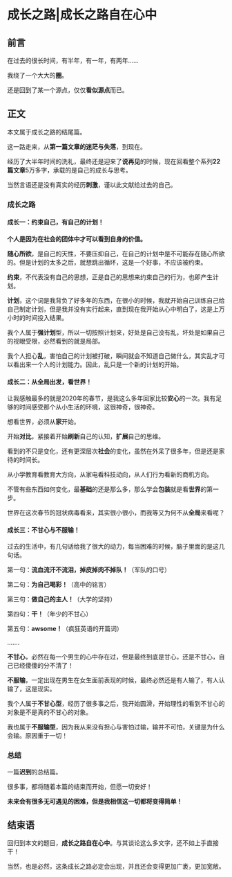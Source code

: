 

# 成长之路|成长之路自在心中

## 前言

在过去的很长时间，有半年，有一年，有两年......

我绕了一个大大的**圈**。

还是回到了某一个源点，仅仅**看似源点**而已。



## 正文

本文属于成长之路的结尾篇。

这一路走来，从**第一篇文章的迷茫与失落**，到现在。

经历了大半年时间的洗礼，最终还是迎来了**说再见**的时候，现在回看整个系列**22篇文章**5万多字，承载的是自己的成长与思考。

当然言语还是没有真实的经历**刺激**，谨以此文献给过去的自己。



### 成长之路

#### 成长一：约束自己，有自己的计划！

**个人是因为在社会的团体中才可以看到自身的价值。**

**随心所欲**，是自己的天性，不要压抑自己，在自己的计划中是不可能存在随心所欲的。但是计划的太多之后，就想跳出循环，这是一个好事，不应该被约束。

**约束**，不代表没有自己的思想，正是自己的思想来约束自己的行为，也即产生计划。

**计划**，这个词是我背负了好多年的东西，在很小的时候，我就开始自己训练自己给自己制定计划，但是我并没有实行起来，直到现在我开始从心中明白了，这是上万小时的时间投入结果。

我个人属于**强计划**型，所以一切按照计划来，好处是自己没有乱，坏处是如果自己的视眼受限，必然看到的就是局部。

我个人担心**乱**，害怕自己的计划被打破，瞬间就会不知道自己做什么，其实乱才可以看出来一个人的计划能力。因此，乱只是一个新的计划的开始。



#### 成长二：从全局出发，看世界！

让我感触最多的就是2020年的春节，是我这么多年回家比较**安心**的一次。我有足够的时间感受那个从小生活的环境，这很神奇，很神奇。

想看世界，必须从**家**开始。

开始**对比**，紧接着开始**刷新**自己的认知，**扩展**自己的思维。

看到的不只是变化，还有更深层次**社会**的变化，虽然在外呆了很多年，但是还是家待的时间长。

从小学教育看教育大方向，从家电看科技动向，从人们行为看新的商机方向。

不管有些东西如何变化，最**基础**的还是那么多，那么学会**包装**就是看**世界**的第一步。

世界在这次春节的冠状病毒看来，其实很小很小，而我等又为何不从**全局**来看呢？



#### 成长三：不甘心与不服输！

过去的生活中，有几句话给我了很大的动力，每当困难的时候，脑子里面的是这几句话。

第一句：**流血流汗不流泪，掉皮掉肉不掉队！**（军队的口号）

第二句：**为自己喝彩！**（高中的铭言）

第三句：**做自己的主人！**（大学的坚持）

第四句：**干！**（年少的不甘心）

第五句：**awsome！**（疯狂英语的开篇词）

.......

**不甘心**，必然在每一个男生的心中存在过，但是最终到底是甘心，还是不甘心，自己已经傻傻的分不清了！

**不服输**，一定出现在男生在女生面前表现的时候，最终必然还是有人输了，有人认输了，这是现实。

我个人属于**不甘心型**，经历了很多事之后，我开始圆滑，开始理性的看到不甘心的对象是不是真的不甘心的对象。

我也属于**不服输型**，因为我从来没有担心与害怕过输，输并不可怕，关键是为什么会输。原因重于一切！



### 总结

一篇**迟到**的总结篇。

很多事，都将随着本篇的结束而开始，但愿一切安好！

**未来会有很多无可遇见的困难，但是我相信这一切都将变得简单！**



## 结束语

回归到本文的题目，**成长之路自在心中**。与其谈论这么多文字，还不如上手直接干！

当然，也是必然，这条成长之路必定会出现，并且还会变得更加广袤，更加宽敞。





















